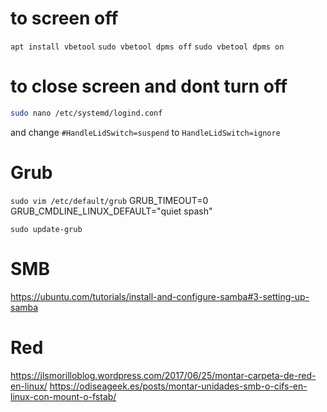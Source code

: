 # to screen off 
`apt install vbetool`
`sudo vbetool dpms off`
`sudo vbetool dpms on`
 
# to close screen and dont turn off 
```bash
sudo nano /etc/systemd/logind.conf
```
and change 
`#HandleLidSwitch=suspend`
to 
`HandleLidSwitch=ignore`


# Grub
`sudo vim /etc/default/grub`
GRUB_TIMEOUT=0
GRUB_CMDLINE_LINUX_DEFAULT="quiet spash"

`sudo update-grub`

# SMB
https://ubuntu.com/tutorials/install-and-configure-samba#3-setting-up-samba

# Red
https://jlsmorilloblog.wordpress.com/2017/06/25/montar-carpeta-de-red-en-linux/
https://odiseageek.es/posts/montar-unidades-smb-o-cifs-en-linux-con-mount-o-fstab/

